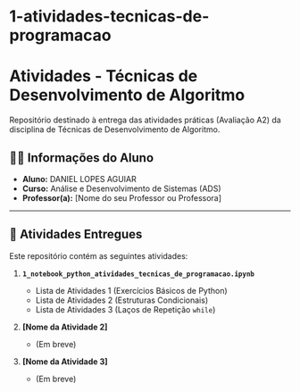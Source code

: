 # 1-atividades-tecnicas-de-programacao
# Atividades - Técnicas de Desenvolvimento de Algoritmo

Repositório destinado à entrega das atividades práticas (Avaliação A2) da disciplina de Técnicas de Desenvolvimento de Algoritmo.

## 🧑‍🎓 Informações do Aluno

* **Aluno:** DANIEL LOPES AGUIAR
* **Curso:** Análise e Desenvolvimento de Sistemas (ADS)
* **Professor(a):** [Nome do seu Professor ou Professora]

---

## 📂 Atividades Entregues

Este repositório contém as seguintes atividades:

1.  **`1_notebook_python_atividades_tecnicas_de_programacao.ipynb`**
    * Lista de Atividades 1 (Exercícios Básicos de Python)
    * Lista de Atividades 2 (Estruturas Condicionais)
    * Lista de Atividades 3 (Laços de Repetição `while`)

2.  **[Nome da Atividade 2]**
    * (Em breve)

3.  **[Nome da Atividade 3]**
    * (Em breve)
